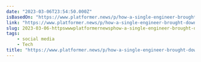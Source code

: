 ```yaml
---
date: "2023-03-06T23:54:50.000Z"
isBasedOn: "https://www.platformer.news/p/how-a-single-engineer-brought-down"
link: "https://www.platformer.news/p/how-a-single-engineer-brought-down"
slug: 2023-03-06-httpswwwplatformernewsphow-a-single-engineer-brought-down
tags:
    - social media
    - Tech
title: "https://www.platformer.news/p/how-a-single-engineer-brought-down"
---
```

